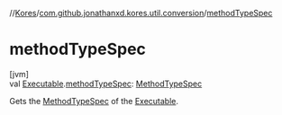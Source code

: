 //[Kores](../../index.md)/[com.github.jonathanxd.kores.util.conversion](index.md)/[methodTypeSpec](method-type-spec.md)

# methodTypeSpec

[jvm]\
val [Executable](https://docs.oracle.com/javase/8/docs/api/java/lang/reflect/Executable.html).[methodTypeSpec](method-type-spec.md): [MethodTypeSpec](../com.github.jonathanxd.kores.common/-method-type-spec/index.md)

Gets the [MethodTypeSpec](../com.github.jonathanxd.kores.common/-method-type-spec/index.md) of the [Executable](https://docs.oracle.com/javase/8/docs/api/java/lang/reflect/Executable.html).
